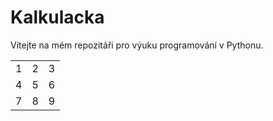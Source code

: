 # Kalkulacka

Vítejte na mém repozitáři pro výuku programování v Pythonu.

<table>
  <tr>
    <td>1</td>
    <td>2</td>
    <td>3</td>
  </tr>
    <tr>
    <td>4</td>
    <td>5</td>
    <td>6</td>
  </tr>
    <tr>
    <td>7</td>
    <td>8</td>
    <td>9</td>
  </tr>
</table>
